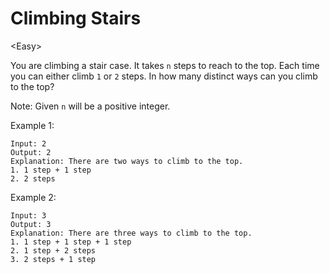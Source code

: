 # Climbing Stairs

\<Easy>

You are climbing a stair case. It takes `n` steps to reach to the top. Each time
you can either climb `1` or `2` steps. In how many distinct ways can you climb
to the top?

Note: Given `n` will be a positive integer.

Example 1:

```
Input: 2
Output: 2
Explanation: There are two ways to climb to the top.
1. 1 step + 1 step
2. 2 steps
```

Example 2:

```
Input: 3
Output: 3
Explanation: There are three ways to climb to the top.
1. 1 step + 1 step + 1 step
2. 1 step + 2 steps
3. 2 steps + 1 step
```

